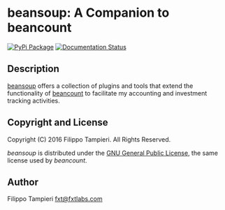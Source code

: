 # beansoup: A Companion to beancount

[![PyPi Package](https://badge.fury.io/py/beansoup.svg)](https://badge.fury.io/py/beansoup) [![Documentation Status](https://readthedocs.org/projects/beansoup/badge/?version=latest)](
http://beansoup.readthedocs.io/en/latest/?badge=latest)


## Description

[beansoup](https://github.com/fxtlabs/beansoup) offers a collection of plugins
and tools that extend the functionality of
[beancount](http://furius.ca/beancount) to facilitate my accounting and
investment tracking activities.


## Copyright and License

Copyright (C) 2016  Filippo Tampieri.  All Rights Reserved.

_beansoup_ is distributed under the [GNU General Public License](LICENSE), the
same license used by _beancount_.


## Author

Filippo Tampieri <fxt@fxtlabs.com>
